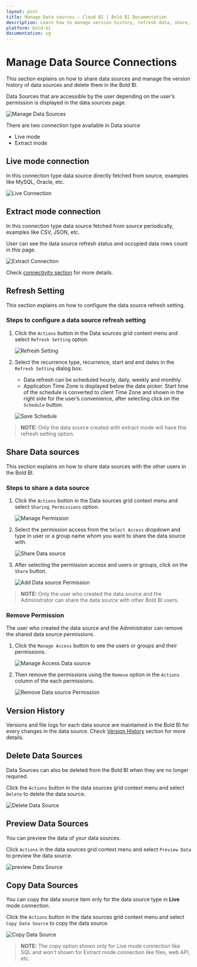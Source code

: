 ```yaml
---
layout: post
title: Manage Data sources – Cloud BI | Bold BI Documentation
description: Learn how to manage version history, refresh data, share, copy and delete data sources in Bold BI Cloud.
platform: bold-bi
documentation: ug
---
```


# Manage Data Source Connections

This section explains on how to share data sources and manage the version history of data sources and delete them in the Bold BI. 

Data Sources that are accessible by the user depending on the user’s permission is displayed in the data sources page.

![Manage Data Sources](/static/assets/cloud/managing-resources/images/manage-data-sources.png)

<!---
## Add Data Sources
Data source can be created only if the user has `Create All Data Sources` permission.

### Steps to add a data source

1. Click on the `Create` button in the menu and select `Data Source` to add a data source.

	![Create Data Source](/static/assets/cloud/managing-resources/images/create-data-source.png)
	
2. Fill in the form with name and description of the data source and upload the data source file(`.syds`).
	
	![Add Data Source](/static/assets/cloud/managing-resources/images/add-data-source.png)

3. When clicking on `Add`, the data source will be added to the Bold BI.

> **NOTE:**  `Read Write Delete Download` permission for that `Specific Data Source` will be added for the user who created the data source.
	
## Update Data Sources
Name, description and the data source file(`.syds`) can be changed in the update data source dialog box.

![Update Data Source](/static/assets/cloud/managing-resources/images/update-data-source.png)

--->

There are two connection type available in Data source

* Live mode
* Extract mode

## Live mode connection

In this connection type data source directly fetched from source, examples like MySQL, Oracle, etc.

![Live Connection](/static/assets/cloud/managing-resources/images/live-connection-datasource.png)

## Extract mode connection 

In this connection type data source fetched from source periodically, examples like CSV, JSON, etc.

User can see the data source refresh status and occupied data rows count in this page.

![Extract Connection](/static/assets/cloud/managing-resources/images/extract-connection-datasource.png)

Check [connectivity section](/cloud-bi/working-with-data-source/data-connectors/) for more details.

## Refresh Setting

This section explains on how to configure the data source refresh setting.

### Steps to configure a data source refresh setting

1. Click the `Actions` button in the Data sources grid context menu and select `Refresh Setting` option.

    ![Refresh Setting](/static/assets/cloud/managing-resources/images/refresh-setting-context-datasource.png)

2. Select the recurrence type, recurrence, start and end dates in the `Refresh Setting` dialog box.
	* Data refresh can be scheduled hourly, daily, weekly and monthly.
	* Application Time Zone is displayed below the date picker. Start time of the schedule is converted to client Time Zone and shown in the right side for the user’s convenience, after selecting click on the `Schedule` button.

	![Save Schedule](/static/assets/cloud/managing-resources/images/refresh-setting-schedule-datasource.png)

> **NOTE:**  Only the data source created with extract mode will have this refresh setting option.

## Share Data sources

This section explains on how to share data sources with the other users in the Bold BI.

### Steps to share a data source

1. Click the `Actions` button in the Data sources grid context menu and select `Sharing Permissions` option.

	![Manage Permission](/static/assets/cloud/managing-resources/images/manage-permission-context-datasource.png)

2. Select the permission access from the `Select Access` dropdown and type in user or a group name whom you want to share the data source with.
  
	![Share Data source](/static/assets/cloud/managing-resources/images/share-datasource.png)

3. After selecting the permission access and users or groups, click on the `Share` button.

	![Add Data source Permission](/static/assets/cloud/managing-resources/images/add-datasource-permission.png)
	
> **NOTE:**  Only the user who created the data source and the Administrator can share the data source with other Bold BI users.

### Remove Permission

The user who created the data source and the Administrator can remove the shared data source permissions.

1. Click the `Manage Access` button to see the users or groups and their permissions.
    
	![Manage Access Data source](/static/assets/cloud/managing-resources/images/manage-access-datasource.png)

2. Then remove the permissions using the `Remove` option in the `Actions` column of the each permissions.

	![Remove Data source Permission](/static/assets/cloud/managing-resources/images/remove-datasource-permission.png)

<!---
## Open with Dashboard Designer

Data Sources can be launched directly in the Dashboard Designer from the Bold BI. 

Click the `Actions` button in the Data Sources grid context menu and select `Open with Dashboard Designer` to open the Data Source in the Dashboard Designer if it is already installed in the client machine.

![open with  Dashboard Designer](/static/assets/cloud/managing-resources/images/open-with-data-source.png)

If Dashboard Designer is not already installed in the client machine, then Dashboard Designer will be downloaded in the client machine for the user to install.

## Download Data Sources

Click the `Actions` button in the data sources grid context menu and select `Download` to download the data source in `.syds` format.

![Download Data Source](/static/assets/cloud/managing-resources/images/download-data-source.png)

--->

## Version History

Versions and file logs for each data source are maintained in the Bold BI for every changes in the data source. Check [Version History](/cloud-bi/managing-resources/manage-dashboards/version-history-of-dashboards/) section for more details.

## Delete Data Sources
Data Sources can also be deleted from the Bold BI when they are no longer required.

Click the `Actions` button in the data sources grid context menu and select `Delete` to delete the data source.

![Delete Data Source](/static/assets/cloud/managing-resources/images/delete-data-source.png)  

## Preview Data Sources

You can preview the data of your data sources.

Click `Actions` in the data sources grid context menu and select `Preview Data` to preview the data source.

![preview Data Source](/static/assets/cloud/managing-resources/images/preview-data-source.png)

## Copy Data Sources  
You can copy the data source item only for the data source type in **Live** mode connection.

Click the `Actions` button in the data sources grid context menu and select `Copy Data Source` to copy the data source.  

![Copy Data Source](/static/assets/cloud/managing-resources/images/copy-data-source.png)  

> **NOTE:**  The copy option shown only for Live mode connection like SQL and won't shown for Extract mode connection like files, web API, etc.
